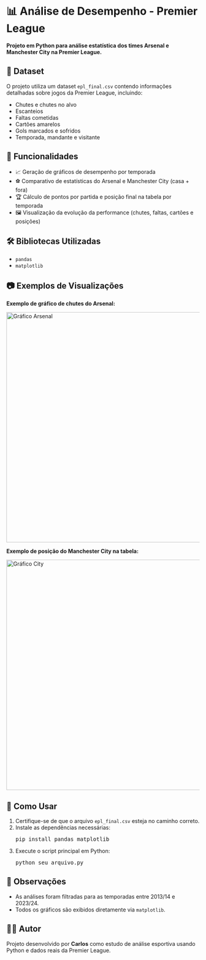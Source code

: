 <!DOCTYPE html>
<html lang="pt-BR">
<head>
  <meta charset="UTF-8">
</head>
<body>

  <h1>📊 Análise de Desempenho - Premier League</h1>
  <p><strong>Projeto em Python para análise estatística dos times Arsenal e Manchester City na Premier League.</strong></p>

  <h2>📁 Dataset</h2>
  <p>O projeto utiliza um dataset <code>epl_final.csv</code> contendo informações detalhadas sobre jogos da Premier League, incluindo:</p>
  <ul>
    <li>Chutes e chutes no alvo</li>
    <li>Escanteios</li>
    <li>Faltas cometidas</li>
    <li>Cartões amarelos</li>
    <li>Gols marcados e sofridos</li>
    <li>Temporada, mandante e visitante</li>
  </ul>

  <h2>📌 Funcionalidades</h2>
  <ul>
    <li>📈 Geração de gráficos de desempenho por temporada</li>
    <li>⚽ Comparativo de estatísticas do Arsenal e Manchester City (casa + fora)</li>
    <li>🏆 Cálculo de pontos por partida e posição final na tabela por temporada</li>
    <li>🖼️ Visualização da evolução da performance (chutes, faltas, cartões e posições)</li>
  </ul>

  <h2>🛠️ Bibliotecas Utilizadas</h2>
  <ul>
    <li><code>pandas</code></li>
    <li><code>matplotlib</code></li>
  </ul>

  <h2>📷 Exemplos de Visualizações</h2>
  <div class="imagem">
    <p><strong>Exemplo de gráfico de chutes do Arsenal:</strong></p>
    <img src="exemplo_arsenal.png" alt="Gráfico Arsenal" width="600">
  </div>
  <div class="imagem">
    <p><strong>Exemplo de posição do Manchester City na tabela:</strong></p>
    <img src="exemplo_city.png" alt="Gráfico City" width="600">
  </div>

  <h2>📄 Como Usar</h2>
  <ol>
    <li>Certifique-se de que o arquivo <code>epl_final.csv</code> esteja no caminho correto.</li>
    <li>Instale as dependências necessárias:</li>
    <pre>pip install pandas matplotlib</pre>
    <li>Execute o script principal em Python:</li>
    <pre>python seu_arquivo.py</pre>
  </ol>

  <h2>📌 Observações</h2>
  <ul>
    <li>As análises foram filtradas para as temporadas entre 2013/14 e 2023/24.</li>
    <li>Todos os gráficos são exibidos diretamente via <code>matplotlib</code>.</li>
  </ul>

  <h2>👨‍💻 Autor</h2>
  <p>Projeto desenvolvido por <strong>Carlos</strong> como estudo de análise esportiva usando Python e dados reais da Premier League.</p>

</body>
</html>


